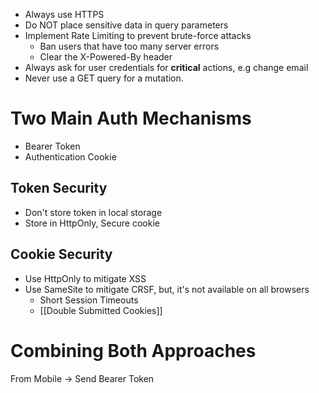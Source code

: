 - Always use HTTPS
- Do NOT place sensitive data in query parameters
- Implement Rate Limiting to prevent brute-force attacks
	- Ban users that have too many server errors
	- Clear the X-Powered-By header
- Always ask for user credentials for **critical** actions, e.g change email
- Never use a GET query for a mutation. 

# Two Main Auth Mechanisms
- Bearer Token
- Authentication Cookie
## Token Security
- Don't store token in local storage
- Store in HttpOnly, Secure cookie
## Cookie Security
- Use HttpOnly to mitigate XSS
- Use SameSite to mitigate CRSF, but, it's not available on all browsers
	- Short Session Timeouts
	- [[Double Submitted Cookies]]

# Combining Both Approaches

From Mobile -> Send Bearer Token